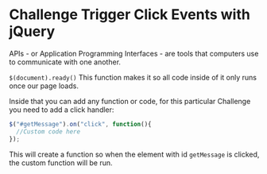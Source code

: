# Challenge Trigger Click Events with jQuery

APIs - or Application Programming Interfaces - are tools that computers use to communicate with one another.

`$(document).ready()` This function makes it so all code inside of it only runs once our page loads.

Inside that you can add any function or code, for this particular Challenge you need to add a click handler:

```javascript
$("#getMessage").on("click", function(){
  //Custom code here
});
```

This will create a function so when the element with id `getMessage` is clicked, the custom function will be run.
